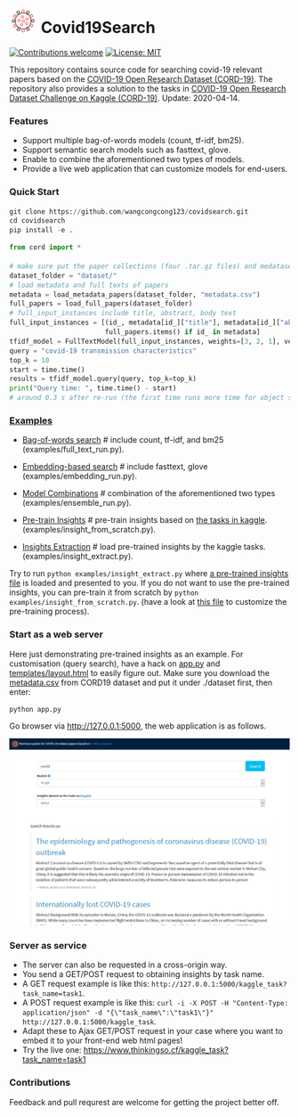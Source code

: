 #  ![](pics/logo.png) Covid19Search

<a href="/flairNLP/flair/blob/master/CONTRIBUTING.md"><img src="https://camo.githubusercontent.com/8f697c48adc5026cc6d83dd45e42b9b93ee1803c/68747470733a2f2f696d672e736869656c64732e696f2f62616467652f636f6e747269627574696f6e732d77656c636f6d652d627269676874677265656e2e737667" alt="Contributions welcome" data-canonical-src="https://img.shields.io/badge/contributions-welcome-brightgreen.svg" style="max-width:100%;"></a> <a href="https://opensource.org/licenses/MIT" rel="nofollow"><img src="https://camo.githubusercontent.com/a2753323735099059bdc88b724534a1a6bd134ee/68747470733a2f2f696d672e736869656c64732e696f2f62616467652f4c6963656e73652d4d49542d627269676874677265656e2e737667" alt="License: MIT" data-canonical-src="https://img.shields.io/badge/License-MIT-brightgreen.svg" style="max-width:100%;"></a>

This repository contains source code for searching covid-19 relevant papers based on the [COVID-19 Open Research Dataset (CORD-19)](https://pages.semanticscholar.org/coronavirus-research). The repository also provides a solution to the tasks in [COVID-19 Open Research Dataset Challenge on Kaggle (CORD-19)](https://www.kaggle.com/allen-institute-for-ai/CORD-19-research-challenge). Update: 2020-04-14.

### Features
- Support multiple bag-of-words models (count, tf-idf, bm25).
- Support semantic search models such as fasttext, glove.
- Enable to combine the aforementioned two types of models.
- Provide a live web application that can customize models for end-users.


### Quick Start
```python
git clone https://github.com/wangcongcong123/covidsearch.git
cd covidsearch
pip install -e .
```
```python
from cord import *

# make sure put the paper collections (four .tar.gz files) and medataset csv file under the dataset_folder
dataset_folder = "dataset/"
# load metadata and full texts of papers
metadata = load_metadata_papers(dataset_folder, "metadata.csv")
full_papers = load_full_papers(dataset_folder)
# full_input_instances include title, abstract, body text
full_input_instances = [(id_, metadata[id_]["title"], metadata[id_]["abstract"], body) for id_, body in
                        full_papers.items() if id_ in metadata]
tfidf_model = FullTextModel(full_input_instances, weights=[3, 2, 1], vectorizer_type="tfidf")
query = "covid-19 transmission characteristics"
top_k = 10
start = time.time()
results = tfidf_model.query(query, top_k=top_k)
print("Query time: ", time.time() - start)
# around 0.3 s after re-run (the first time runs more time for object serilisation)
```

### [Examples](examples/)
- [Bag-of-words search](examples/full_text_run.py) # include count, tf-idf, and bm25 (examples/full_text_run.py).
- [Embedding-based search](examples/embedding_run.py) # include fasttext, glove (examples/embedding_run.py).
- [Model Combinations](examples/ensemble_run.py) # combination of the aforementioned two types (examples/ensemble_run.py).

- [Pre-train Insights](examples/insight_from_scratch.py) # pre-train insights based on [the tasks in kaggle](https://www.kaggle.com/allen-institute-for-ai/CORD-19-research-challenge/tasks). (examples/insight_from_scratch.py).

- [Insights Extraction](examples/insight_extract.py) # load pre-trained insights by the kaggle tasks. (examples/insight_extract.py).

Try to run ``python examples/insight_extract.py`` where [a pre-trained insights file](models_save/sentencesearch) is loaded and presented to you. If you do not want to use the pre-trained insights, you can pre-train it from scratch by ``python examples/insight_from_scratch.py``. (have a look at [this file](examples/insight_from_scratch.py) to customize the pre-training process).


### Start as a web server

Here just demonstrating pre-trained insights as an example. For customisation (query search), have a hack on [app.py](app.py) and [templates/layout.html](templates/layout.html) to easily figure out. Make sure you download the [metadata.csv](https://ai2-semanticscholar-cord-19.s3-us-west-2.amazonaws.com/2020-04-03/metadata.csv) from CORD19 dataset and put it under ./dataset first, then enter:

```
python app.py
```
Go browser via http://127.0.0.1:5000, the web application is as follows.

![](pics/demo.gif)

### Server as service
- The server can also be requested in a cross-origin way.
- You send a GET/POST request to obtaining insights by task name.
- A GET request example is like this: ``http://127.0.0.1:5000/kaggle_task?task_name=task1``.
- A POST request example is like this: ``curl -i -X POST -H "Content-Type: application/json" -d "{\"task_name\":\"task1\"}" http://127.0.0.1:5000/kaggle_task``. 
- Adapt these to Ajax GET/POST request in your case where you want to embed it to your front-end web html pages!
- Try the live one: https://www.thinkingso.cf/kaggle_task?task_name=task1

### Contributions

Feedback and pull requrest are welcome for getting the project better off.

